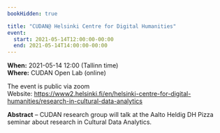 ```yaml
---
bookHidden: true

title: "CUDAN@ Helsinki Centre for Digital Humanities"
event:
  start: 2021-05-14T12:00:00-00:00
  end: 2021-05-14T14:00:00-00:00
---
```


**When:** 2021-05-14 12:00 (Tallinn time)  
**Where:** CUDAN Open Lab (online)  

The event is public via zoom  
Website: https://www2.helsinki.fi/en/helsinki-centre-for-digital-humanities/research-in-cultural-data-analytics

<!--more-->
**Abstract** – CUDAN research group will talk at the Aalto Heldig DH Pizza seminar about research in Cultural Data Analytics. 
